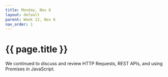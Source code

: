 ```yaml
---
title: Monday, Nov 6
layout: default
parent: Week 12, Nov 6
nav_order: 1
---
```


# {{ page.title }}

We continued to discuss and review HTTP Requests, REST APIs, and using Promises
in JavaScript.
